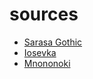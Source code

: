 # sources
- [Sarasa Gothic](https://github.com/be5invis/Sarasa-Gothic/releases/download/v0.40.6/sarasa-gothic-ttf-0.40.6.7z)
- [Iosevka](https://github.com/be5invis/Iosevka/releases/download/v22.0.2/ttf-iosevka-term-22.0.2.zip)
- [Mnononoki](https://github.com/madmalik/mononoki/releases/download/1.6/mononoki.zip)
